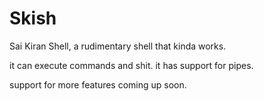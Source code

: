 # Skish
Sai Kiran Shell, a rudimentary shell that kinda works.

it can execute commands and shit.
it has support for pipes.

support for more features coming up soon.
